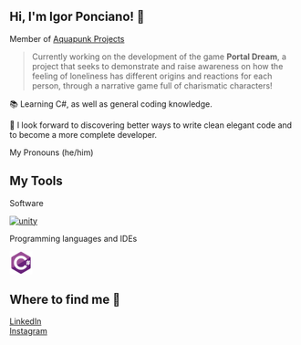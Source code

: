 ## Hi, I'm Igor Ponciano! 👋

Member of [Aquapunk Projects](https://linktr.ee/aquapunkprojects) <br>
> Currently working on the development of the game **Portal Dream**, a project that seeks to demonstrate and raise awareness on how the feeling of loneliness has different origins and reactions for each person, through a narrative game full of charismatic characters!

📚 Learning C#, as well as general coding knowledge.

📝 I look forward to discovering better ways to write clean elegant code and to become a more complete developer.

My Pronouns (he/him)

## My Tools

Software

<a href="https://unity.com/" target="_blank" rel="noreferrer"> <img src="https://www.vectorlogo.zone/logos/unity3d/unity3d-icon.svg" alt="unity" width="40" height="40"/> </a> </p>

Programming languages and IDEs
<p align="left"> <a href="https://www.w3schools.com/cs/" target="_blank" rel="noreferrer"> <img src="https://raw.githubusercontent.com/devicons/devicon/master/icons/csharp/csharp-original.svg" alt="csharp" width="40" height="40"/> </a> 
  
  

## Where to find me 👀

[LinkedIn](https://br.linkedin.com/in/igor-ponciano-0b866520b?original_referer=) <br>
[Instagram](https://www.instagram.com/igorponciano_dev/) <br>

